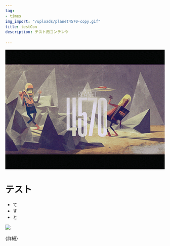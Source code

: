 ```yaml
---
tag:
- times
img_import: "/uploads/planet4570-copy.gif"
title: testCon
description: テスト用コンテンツ

---
```

![](/uploads/planet4570-copy.gif)

# テスト

* て
* す
* と

![](https://i.gyazo.com/af18de0ecdc8491155e8dd6fa81d624d.jpg)

{詳細}